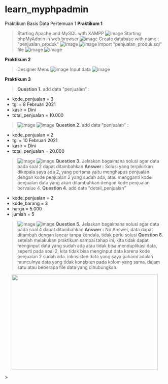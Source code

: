 # learn_myphpadmin
Praktikum Basis Data Pertemuan 1
**Praktikum 1**
> Starting Apache and MySQL with XAMPP
> ![image](https://github.com/lieeh/learn_myphpadmin/assets/150438523/c022526c-5328-41c4-a189-7924e6896868)
> Starting phpMyAdmin in web browser
> ![image](https://github.com/lieeh/learn_myphpadmin/assets/150438523/6c74d119-abf8-4a57-9228-9500589a6c8c)
> Create database with name : "penjualan_produk"
> ![image](https://github.com/lieeh/learn_myphpadmin/assets/150438523/04a73752-c771-4c3a-87ed-abe9cde3b25e)
> ![image](https://github.com/lieeh/learn_myphpadmin/assets/150438523/2f290d29-8ac5-470d-b330-6cf30fa483f5)
> import "penjualan_produk.sql" file
> ![image](https://github.com/lieeh/learn_myphpadmin/assets/150438523/63bc9e37-fb3b-4895-b97d-48620ba4942b)
> ![image](https://github.com/lieeh/learn_myphpadmin/assets/150438523/415e3240-9f39-4e82-a1bc-17f9129a51e9)

**Praktikum 2**
> Designer Menu
> ![image](https://github.com/lieeh/learn_myphpadmin/assets/150438523/9cc7d2f0-3085-4d65-a676-e0200d0c38be)
> Input data
> ![image](https://github.com/lieeh/learn_myphpadmin/assets/150438523/3cf1c215-c905-438e-8d8d-8bc6192e7453)

**Praktikum 3**
> **Question 1.** add data "penjualan" :
- kode_penjualan = 3 
- tgl = 8 Februari 2021
- kasir = Dini 
- total_penjualan = 10.000
> ![image](https://github.com/lieeh/learn_myphpadmin/assets/150438523/efe66dc7-3fba-4206-b100-61a37f763ce2)
> ![image](https://github.com/lieeh/learn_myphpadmin/assets/150438523/b612c462-54f5-4957-bb07-5dc030ee19bf)
> **Question 2.** add data "penjualan" :
- kode_penjualan = 2
- tgl = 10 Februari 2021
- kasir = Dini 
- total_penjualan = 20.000
> ![image](https://github.com/lieeh/learn_myphpadmin/assets/150438523/e8a60830-1fcd-4589-ad25-b035b31aff65)
> ![image](https://github.com/lieeh/learn_myphpadmin/assets/150438523/24c5da0a-7993-4a7d-beec-d91a95508e7a)
> **Question 3.** Jelaskan bagaimana solusi agar data pada soal 2 dapat ditambahkan
> **Answer :** Solusi yang terpikirkan dikepala saya ada 2, yang pertama yaitu menghapus penjualan dengan kode penjualan 2 yang sudah ada, atau mengganti kode penjualan data yang akan ditambahkan dengan kode penjualan bervalue 4.
> **Question 4.** add data "detail_penjualan"
- kode_penjualan = 2 
- kode_barang = 3 
- harga = 5.000 
- jumlah = 5
> ![image](https://github.com/lieeh/learn_myphpadmin/assets/150438523/d063d37d-004f-4f32-b539-a4be2bc89e98)
> ![image](https://github.com/lieeh/learn_myphpadmin/assets/150438523/4359a47e-bcca-47ba-85f6-2f516849a51e)
> **Question 5.** Jelaskan bagaimana solusi agar data pada soal 4 dapat ditambahkan
> **Answer :** No Answer, data dapat ditambah dengan lancar tanpa kendala, tidak perlu solusi
> **Question 6.** setelah melakukan praktikum sampai tahap ini, kita tidak dapat menginput data yang sudah ada atau tidak bisa menduplikasi data, seperti pada soal 2, kita tidak bisa menginput data karena kode penjualan 2 sudah ada. inkosisten data yang saya pahami adalah munculnya data yang tidak konsisten pada kolom yang sama, dalam satu atau beberapa file data yang dihubungkan.
<p align="center">
  <img width="460" height="300" src="https://i.imgur.com/TDeoEhj.jpg">
</p>
> 

















